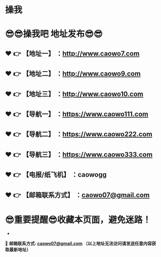 # 操我
:sunglasses::sunglasses:操我吧 地址发布:sunglasses::sunglasses:
==
:heart: :point_right: 【地址一】 ：http://www.caowo7.com
------
:heart: :point_right: 【地址二】 ：http://www.caowo9.com
------
:heart: :point_right: 【地址三】 ：http://www.caowo10.com
------
:heart: :point_right: 【导航一】 ：https://www.caowo111.com
------
:heart: :point_right: 【导航二】 ：https://www.caowo222.com
------
:heart: :point_right: 【导航三】 ：https://www.caowo333.com
------
:heart: :point_right: 【电报/纸飞机】 ：caowogg
------
:heart: :point_right: 【邮箱联系方式】 ：caowo07@gmail.com
------
:sunglasses:重要提醒:sunglasses:收藏本页面，避免迷路！
==

-

:e-mail: __邮箱联系方式: caowo07@gmail.com （以上地址无法访问请发送任意内容获取最新地址）__
